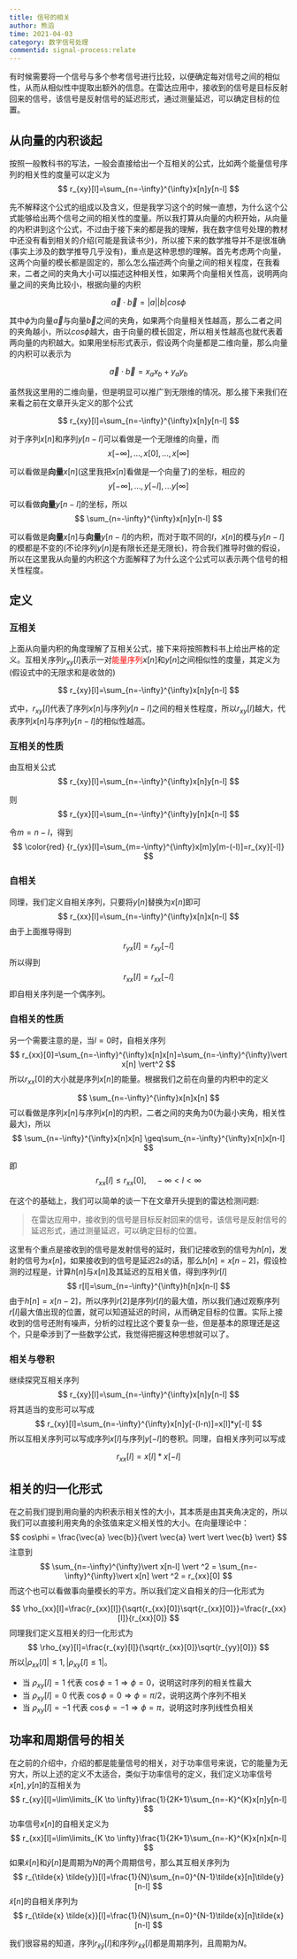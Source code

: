 ```yaml
---
title: 信号的相关
author: 熊滔
time: 2021-04-03
category: 数字信号处理
commentid: signal-process:relate
---
```


有时候需要将一个信号与多个参考信号进行比较，以便确定每对信号之间的相似性，从而从相似性中提取出额外的信息。在雷达应用中，接收到的信号是目标反射回来的信号，该信号是反射信号的延迟形式，通过测量延迟，可以确定目标的位置。

## 从向量的内积谈起

按照一般教科书的写法，一般会直接给出一个互相关的公式，比如两个能量信号序列的相关性的度量可以定义为
$$
r_{xy}[l]=\sum_{n=-\infty}^{\infty}x[n]y[n-l]
$$

先不解释这个公式的组成以及含义，但是我学习这个的时候一直想，为什么这个公式能够给出两个信号之间的相关性的度量。所以我打算从向量的内积开始，从向量的内积讲到这个公式，不过由于接下来的都是我的理解，我在数字信号处理的教材中还没有看到相关的介绍(可能是我读书少)，所以接下来的数学推导并不是很准确(事实上涉及的数学推导几乎没有)，重点是这种思想的理解。首先考虑两个向量，这两个向量的模长都是固定的，那么怎么描述两个向量之间的相关程度，在我看来，二者之间的夹角大小可以描述这种相关性，如果两个向量相关性高，说明两向量之间的夹角比较小，根据向量的内积

$$
\vec{a} \cdot \vec{b}=\vert a \vert \vert b \vert cos\phi
$$

其中$\phi$为向量$\vec{a}$与向量$\vec{b}$之间的夹角，如果两个向量相关性越高，那么二者之间的夹角越小，所以$cos\phi$越大，由于向量的模长固定，所以相关性越高也就代表着两向量的内积越大。如果用坐标形式表示，假设两个向量都是二维向量，那么向量的内积可以表示为

$$
\vec{a} \cdot \vec{b}=x_ax_b+y_ay_b
$$

虽然我这里用的二维向量，但是明显可以推广到无限维的情况。那么接下来我们在来看之前在文章开头定义的那个公式

$$
r_{xy}[l]=\sum_{n=-\infty}^{\infty}x[n]y[n-l]
$$

对于序列$x[n]$和序列$y[n-l]$可以看做是一个无限维的向量，而
$$
x[-\infty], ..., x[0], ..., x[\infty]
$$

可以看做是**向量**$x[n]$(这里我把$x[n]$看做是一个向量了)的坐标，相应的
$$
y[-\infty], ..., y[-l], ... y[\infty]
$$

可以看做**向量**$y[n-l]$的坐标，所以
$$
\sum_{n=-\infty}^{\infty}x[n]y[n-l]
$$

可以看做是**向量**$x[n]$与**向量**$y[n-l]$的内积，而对于取不同的$l$，$x[n]$的模与$y[n-l]$的模都是不变的(不论序列$y[n]$是有限长还是无限长)，符合我们推导时做的假设，所以在这里我从向量的内积这个方面解释了为什么这个公式可以表示两个信号的相关性程度。

## 定义

### 互相关

上面从向量内积的角度理解了互相关公式，接下来将按照教科书上给出严格的定义。互相关序列$r_{xy}[l]$表示一对<font color="red">能量序列</font>$x[n]$和$y[n]$之间相似性的度量，其定义为(假设式中的无限求和是收敛的)

$$
r_{xy}[l]=\sum_{n=-\infty}^{\infty}x[n]y[n-l]
$$

式中，$r_{xy}[l]$代表了序列$x[n]$与序列$y[n-l]$之间的相关性程度，所以$r_{xy}[l]$越大，代表序列$x[n]$与序列$y[n-l]$的相似性越高。


### 互相关的性质

由互相关公式
$$
r_{xy}[l]=\sum_{n=-\infty}^{\infty}x[n]y[n-l]
$$

则
$$
r_{yx}[l]=\sum_{n=-\infty}^{\infty}y[n]x[n-l]
$$

令$m=n-l$，得到
$$
\color{red} {r_{yx}[l]=\sum_{m=-\infty}^{\infty}x[m]y[m-(-l)]=r_{xy}[-l]}
$$

### 自相关

同理，我们定义自相关序列，只要将$y[n]$替换为$x[n]$即可
$$
r_{xx}[l]=\sum_{n=-\infty}^{\infty}x[n]x[n-l]
$$
由于上面推导得到
$$
r_{yx}[l]=r_{xy}[-l]
$$
所以得到
$$
r_{xx}[l]=r_{xx}[-l]
$$
即自相关序列是一个偶序列。


### 自相关的性质

另一个需要注意的是，当$l=0$时，自相关序列
$$
r_{xx}[0]=\sum_{n=-\infty}^{\infty}x[n]x[n]=\sum_{n=-\infty}^{\infty}\vert x[n] \vert^2
$$
所以$r_{xx}[0]$的大小就是序列$x[n]$的能量。根据我们之前在向量的内积中的定义

$$
\sum_{n=-\infty}^{\infty}x[n]x[n]
$$
可以看做是序列$x[n]$与序列$x[n]$的内积，二者之间的夹角为$0$(为最小夹角，相关性最大)，所以
$$
\sum_{n=-\infty}^{\infty}x[n]x[n] \geq\sum_{n=-\infty}^{\infty}x[n]x[n-l]
$$

即
$$
r_{xx}[l]\leq r_{xx}[0],\quad  -\infty < l < \infty
$$

在这个的基础上，我们可以简单的谈一下在文章开头提到的雷达检测问题:
>在雷达应用中，接收到的信号是目标反射回来的信号，该信号是反射信号的延迟形式，通过测量延迟，可以确定目标的位置。

这里有个重点是接收到的信号是发射信号的延时，我们记接收到的信号为$h[n]$，发射的信号为$x[n]$，如果接收到的信号是延迟$2s$的话，那么$h[n]=x[n-2]$，假设检测的过程是，计算$h[n]$与$x[n]$及其延迟的互相关值，得到序列$r[l]$
$$
r[l]=\sum_{n=-\infty}^{\infty}h[n]x[n-l]
$$
由于$h[n]=x[n-2]$，所以序列$r[2]$是序列$r[l]$的最大值，所以我们通过观察序列$r[l]$最大值出现的位置，就可以知道延迟的时间，从而确定目标的位置。实际上接收到的信号还附有噪声，分析的过程比这个要复杂一些，但是基本的原理还是这个，只是牵涉到了一些数学公式，我觉得把握这种思想就可以了。


### 相关与卷积

继续探究互相关序列
$$
r_{xy}[l]=\sum_{n=-\infty}^{\infty}x[n]y[n-l]
$$
将其适当的变形可以写成
$$
r_{xy}[l]=\sum_{n=-\infty}^{\infty}x[n]y[-(l-n)]=x[l]*y[-l]
$$
所以互相关序列可以写成序列$x[l]$与序列$y[-l]$的卷积。同理，自相关序列可以写成

$$
r_{xx}[l]=x[l]*x[-l]
$$

## 相关的归一化形式

在之前我们提到用向量的内积表示相关性的大小，其本质是由其夹角决定的，所以我们可以直接利用夹角的余弦值来定义相关性的大小。在向量理论中：
$$
cos\phi = \frac{\vec{a} \vec{b}}{\vert \vec{a} \vert \vert \vec{b} \vert}
$$
注意到
$$
\sum_{n=-\infty}^{\infty}\vert x[n-l] \vert ^2 = \sum_{n=-\infty}^{\infty}\vert x[n] \vert ^2 = r_{xx}[0]
$$
而这个也可以看做事向量模长的平方。所以我们定义自相关的归一化形式为

$$
\rho_{xx}[l]=\frac{r_{xx}[l]}{\sqrt{r_{xx}[0]}\sqrt{r_{xx}[0]}}=\frac{r_{xx}[l]}{r_{xx}[0]}
$$
同理我们定义互相关的归一化形式为
$$
\rho_{xy}[l]=\frac{r_{xy}[l]}{\sqrt{r_{xx}[0]}\sqrt{r_{yy}[0]}}
$$
所以$\vert \rho_{xx}[l] \vert \leq 1,\vert \rho_{xy}[l]\leq 1 \vert$。

- 当 $\rho_{xy}[l]=1$ 代表 $\cos\phi=1 \Rightarrow \phi=0$，说明这时序列的相关性最大
- 当 $\rho_{xy}[l]=0$ 代表 $\cos\phi=0 \Rightarrow \phi=\pi /2$，说明这两个序列不相关
- 当 $\rho_{xy}[l]=-1$ 代表 $\cos\phi=-1 \Rightarrow \phi=\pi$，说明这时序列线性负相关


## 功率和周期信号的相关

在之前的介绍中，介绍的都是能量信号的相关，对于功率信号来说，它的能量为无穷大，所以上述的定义不太适合，类似于功率信号的定义，我们定义功率信号$x[n],y[n]$的互相关为
$$
r_{xy}[l]=\lim\limits_{K \to \infty}\frac{1}{2K+1}\sum_{n=-K}^{K}x[n]y[n-l]
$$
功率信号$x[n]$的自相关定义为
$$
r_{xx}[l]=\lim\limits_{K \to \infty}\frac{1}{2K+1}\sum_{n=-K}^{K}x[n]x[n-l]
$$
如果$\tilde{x}[n]$和$\tilde{y}[n]$是周期为$N$的两个周期信号，那么其互相关序列为
$$
r_{\tilde{x} \tilde{y}}[l]=\frac{1}{N}\sum_{n=0}^{N-1}\tilde{x}[n]\tilde{y}[n-l]
$$
$\tilde{x}[n]$的自相关序列为
$$
r_{\tilde{x} \tilde{x}}[l]=\frac{1}{N}\sum_{n=0}^{N-1}\tilde{x}[n]\tilde{x}[n-l]
$$

我们很容易的知道，序列$r_{\tilde{x} \tilde{y}}[l]$和序列$r_{\tilde{x} \tilde{x}}[l]$都是周期序列，且周期为$N$。
